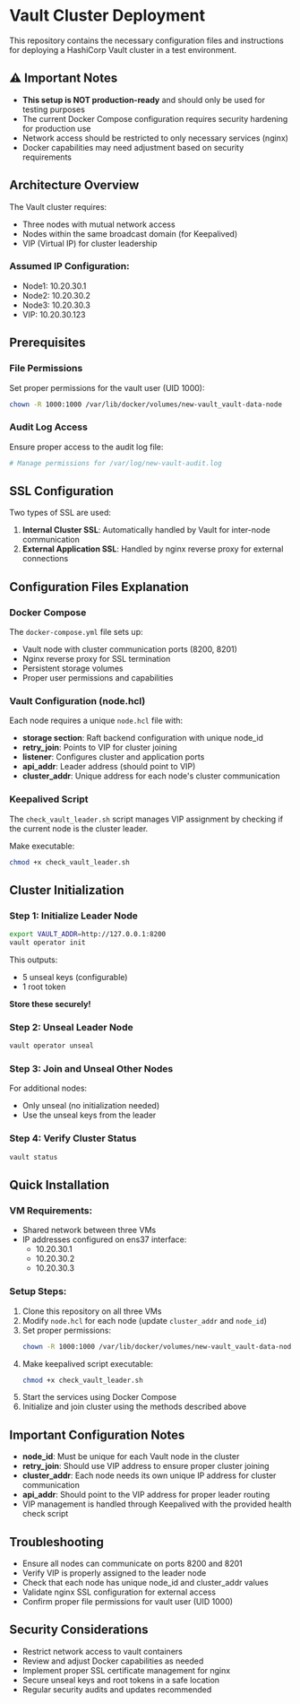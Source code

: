 # Vault Cluster Deployment

This repository contains the necessary configuration files and instructions for deploying a HashiCorp Vault cluster in a test environment.

## ⚠️ Important Notes

- **This setup is NOT production-ready** and should only be used for testing purposes
- The current Docker Compose configuration requires security hardening for production use
- Network access should be restricted to only necessary services (nginx)
- Docker capabilities may need adjustment based on security requirements

## Architecture Overview

The Vault cluster requires:
- Three nodes with mutual network access
- Nodes within the same broadcast domain (for Keepalived)
- VIP (Virtual IP) for cluster leadership

### Assumed IP Configuration:
- Node1: 10.20.30.1
- Node2: 10.20.30.2  
- Node3: 10.20.30.3
- VIP: 10.20.30.123

## Prerequisites

### File Permissions
Set proper permissions for the vault user (UID 1000):
```bash
chown -R 1000:1000 /var/lib/docker/volumes/new-vault_vault-data-node
```

### Audit Log Access
Ensure proper access to the audit log file:
```bash
# Manage permissions for /var/log/new-vault-audit.log
```

## SSL Configuration

Two types of SSL are used:
1. **Internal Cluster SSL**: Automatically handled by Vault for inter-node communication
2. **External Application SSL**: Handled by nginx reverse proxy for external connections

## Configuration Files Explanation

### Docker Compose
The `docker-compose.yml` file sets up:
- Vault node with cluster communication ports (8200, 8201)
- Nginx reverse proxy for SSL termination
- Persistent storage volumes
- Proper user permissions and capabilities

### Vault Configuration (node.hcl)
Each node requires a unique `node.hcl` file with:
- **storage section**: Raft backend configuration with unique node_id
- **retry_join**: Points to VIP for cluster joining
- **listener**: Configures cluster and application ports
- **api_addr**: Leader address (should point to VIP)
- **cluster_addr**: Unique address for each node's cluster communication

### Keepalived Script
The `check_vault_leader.sh` script manages VIP assignment by checking if the current node is the cluster leader.

Make executable:
```bash
chmod +x check_vault_leader.sh
```

## Cluster Initialization

### Step 1: Initialize Leader Node
```bash
export VAULT_ADDR=http://127.0.0.1:8200
vault operator init
```

This outputs:
- 5 unseal keys (configurable)
- 1 root token

**Store these securely!**

### Step 2: Unseal Leader Node
```bash
vault operator unseal
```

### Step 3: Join and Unseal Other Nodes
For additional nodes:
- Only unseal (no initialization needed)
- Use the unseal keys from the leader

### Step 4: Verify Cluster Status
```bash
vault status
```

## Quick Installation

### VM Requirements:
- Shared network between three VMs
- IP addresses configured on ens37 interface:
  - 10.20.30.1
  - 10.20.30.2  
  - 10.20.30.3

### Setup Steps:
1. Clone this repository on all three VMs
2. Modify `node.hcl` for each node (update `cluster_addr` and `node_id`)
3. Set proper permissions:
   ```bash
   chown -R 1000:1000 /var/lib/docker/volumes/new-vault_vault-data-node
   ```
4. Make keepalived script executable:
   ```bash
   chmod +x check_vault_leader.sh
   ```
5. Start the services using Docker Compose
6. Initialize and join cluster using the methods described above

## Important Configuration Notes

- **node_id**: Must be unique for each Vault node in the cluster
- **retry_join**: Should use VIP address to ensure proper cluster joining
- **cluster_addr**: Each node needs its own unique IP address for cluster communication
- **api_addr**: Should point to the VIP address for proper leader routing
- VIP management is handled through Keepalived with the provided health check script

## Troubleshooting

- Ensure all nodes can communicate on ports 8200 and 8201
- Verify VIP is properly assigned to the leader node
- Check that each node has unique node_id and cluster_addr values
- Validate nginx SSL configuration for external access
- Confirm proper file permissions for vault user (UID 1000)

## Security Considerations

- Restrict network access to vault containers
- Review and adjust Docker capabilities as needed
- Implement proper SSL certificate management for nginx
- Secure unseal keys and root tokens in a safe location
- Regular security audits and updates recommended
